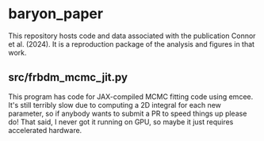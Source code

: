 # baryon_paper

This repository hosts code and data associated with the publication 
Connor et al. (2024). It is a reproduction package of the 
analysis and figures in that work.

## src/frbdm_mcmc_jit.py
This program has code for JAX-compiled MCMC fitting code using emcee. It's still terribly slow due to computing a 2D integral for each new parameter, so if anybody wants to submit a PR to speed things up please do! That said, I never got it running on GPU, so maybe it just requires accelerated hardware.